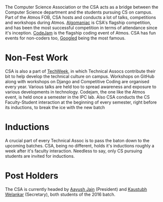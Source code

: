 <!-- TITLE: Computer Science Association -->
<!-- SUBTITLE: The Computer Science Association or CSA is the representative body of the CS department on campus. -->

The Computer Science Association or the CSA acts as a bridge between the Computer Science department and the students pursuing CS on campus. Part of the Atmos FOB, CSA hosts and conducts a lot of talks, competitions and workshops during Atmos. [Algomaniac](/fests/atmos/events/Algomaniac) is CSA's flagship competition, and has been the most successful competition in terms of attendance since it's inception. [CodeJam](/fests/atmos/events/Code_jam) is the flagship coding event of Atmos. CSA has fun events for non-coders too, [Googled](/fests/atmos/events/Googled) being the most famous.
# Non-Fest Work
CSA is also a part of [TechWeek](/fests/techweek), in which Technical Assocs contribute their bit to help develop the technical culture on campus. Workshops on GitHub along with workshops on Django and Competitive Coding are organised every year. Various talks are held too to spread awareness and exposure to various developments in technology. Codejam, the one like the Atmos event, is held once a semester in the IPC lab. Also CSA conducts the CS Faculty-Student interaction at the beginning of every semester, right before its inductions, to break the ice with the new batch
# Inductions
A crucial part of every Technical Assoc is to pass the baton down to the upcoming batches. CSA, being no different, holds it's inductions roughly a week after it's faculty interaction. Needless to say, only CS pursuing students are invited for inductions.
# Post Holders
The CSA is currently headed by [Aayush Jain](https://www.facebook.com/profile.php?id=100009533955494) (President) and [Kaustubh Welankar](https://www.facebook.com/kaustubh.welankar) (Secretary), both students of the 2016 batch.